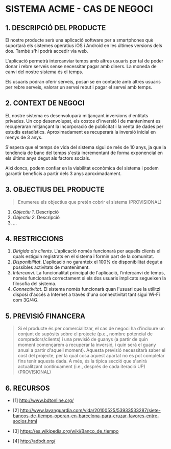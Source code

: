 # **SISTEMA ACME - CAS DE NEGOCI** #

## **1. DESCRIPCIÓ DEL PRODUCTE** ##

El nostre producte serà una aplicació software per a smartphones què suportarà els sistemes operatius iOS i Android en les últimes versions dels dos. També s'hi podrà accedir via web.

L'aplicació permetrà intercanviar temps amb altres usuaris per tal de poder donar i rebre serveis sense necessitar pagar amb diners. La moneda de canvi del nostre sistema és el temps.

Els usuaris podran oferir serveis, posar-se en contacte amb altres usuaris per rebre serveis, valorar un servei rebut i pagar el servei amb temps.

## **2. CONTEXT DE NEGOCI** ##

EL nostre sistema es desenvoluparà mitjançant inversions d'entitats privades. Un cop desenvolupat, els costos d'inversió i de manteniment es recuperaran mitjançant la incorporació de publicitat i la venta de dades per estudis estadístics. Aproximadament es recuperarà la inversió inicial en menys de 3 anys.

S'espera que el temps de vida del sistema sigui de més de 10 anys, ja que la tendència de banc del temps s'està incrementant de forma exponencial en els últims anys degut als factors socials.

Així doncs, podem confiar en la viabilitat econòmica del sistema i podem garantir beneficis a partir dels 3 anys aproximadament. 

## **3. OBJECTIUS DEL PRODUCTE** ##

> Enumereu els objectius que pretén cobrir el sistema (PROVISIONAL)

1. *Objectiu 1*. Descripció
2. *Objectiu 2*. Descripció 
3. ...

## **4. RESTRICCIONS** ##

1. *Dirigida als clients*. L'aplicació només funcionarà per aquells clients el quals estiguin registrats en el sistema i formin part de la comunitat.
2. *Disponibilitat*. L'aplicació no garanteix el 100% de disponibilitat degut a possibles activitats de manteniment.
3. *Intercanvi*. La funcionalitat principal de l'aplicació, l'intercanvi de temps, només funcionarà correctament si els dos usuaris implicats segueixen la filosofia del sistema.
4. *Connectivitat*. El sistema només funcionarà quan l'usuari que la utilitzi disposi d'accés a Internet a través d'una connectivitat tant sigui Wi-Fi com 3G/4G.

## **5. PREVISIÓ FINANCERA** ##

> Si el producte és per comercialitzar, el cas de negoci ha d'incloure un conjunt de supòsits sobre el projecte (p.e., nombre potencial de compradors/clients) i una previsió de guanys (a partir de quin moment començarem a recuperar la inversió, i quin serà el guany anual a partir d'aquell moment). Aquesta previsió necessitarà saber el cost del projecte, per la qual cosa aquest apartat no es pot completar fins tenir aquesta dada. A més, és la típica secció que s'anirà actualitzant contínuament (i.e., després de cada iteració UP) (PROVISIONAL)

## **6. RECURSOS** ##

* [1] http://www.bdtonline.org/

* [2] http://www.lavanguardia.com/vida/20100525/53933533287/siete-bancos-de-tiempo-operan-en-barcelona-para-cruzar-favores-entre-socios.html

* [3] https://es.wikipedia.org/wiki/Banco_de_tiempo

* [4] http://adbdt.org/
